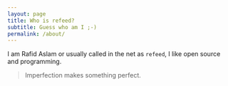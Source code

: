 ```yaml
---
layout: page
title: Who is refeed?
subtitle: Guess who am I ;-)
permalink: /about/
---
```


I am Rafid Aslam or usually called in the net as `refeed`, I like open source
and programming.

> Imperfection makes something perfect.

